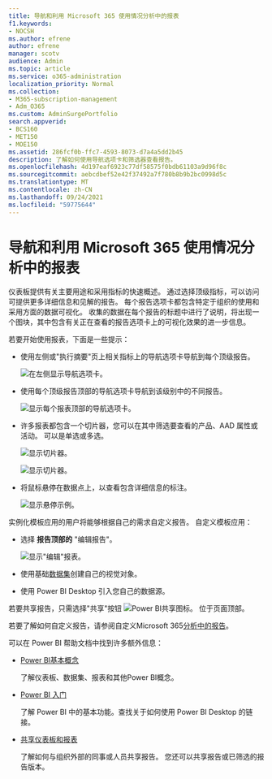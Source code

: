 ```yaml
---
title: 导航和利用 Microsoft 365 使用情况分析中的报表
f1.keywords:
- NOCSH
ms.author: efrene
author: efrene
manager: scotv
audience: Admin
ms.topic: article
ms.service: o365-administration
localization_priority: Normal
ms.collection:
- M365-subscription-management
- Adm_O365
ms.custom: AdminSurgePortfolio
search.appverid:
- BCS160
- MET150
- MOE150
ms.assetid: 286fcf0b-ffc7-4593-8073-d7a4a5dd2b45
description: 了解如何使用导航选项卡和筛选器查看报告。
ms.openlocfilehash: 4d197eaf6923c77df58575f0bdb61103a9d96f8c
ms.sourcegitcommit: aebcdbef52e42f37492a7f780b8b9b2bc0998d5c
ms.translationtype: MT
ms.contentlocale: zh-CN
ms.lasthandoff: 09/24/2021
ms.locfileid: "59775644"
---
```

# <a name="navigate-and-utilize-the-reports-in-microsoft-365-usage-analytics"></a>导航和利用 Microsoft 365 使用情况分析中的报表

仪表板提供有关主要用途和采用指标的快速概述。 通过选择顶级指标，可以访问可提供更多详细信息和见解的报告。 每个报告选项卡都包含特定于组织的使用和采用方面的数据可视化。 收集的数据在每个报告的标题中进行了说明，将出现一个图块，其中包含有关正在查看的报告选项卡上的可视化效果的进一步信息。

若要开始使用报表，下面是一些提示：

- 使用左侧或"执行摘要"页上相关指标上的导航选项卡导航到每个顶级报告。

    ![在左侧显示导航选项卡。](../../media/navigate-usage-analytics1.png)

- 使用每个顶级报告顶部的导航选项卡导航到该级别中的不同报告。

    ![显示每个报表顶部的导航选项卡。](../../media/navigate-usage-analytics2.png)

- 许多报表都包含一个切片器，您可以在其中筛选要查看的产品、AAD 属性或活动。 可以是单选或多选。

    ![显示切片器。](../../media/navigate-usage-analytics3.png)

    ![显示切片器。](../../media/navigate-usage-analytics4.png)


- 将鼠标悬停在数据点上，以查看包含详细信息的标注。

    ![显示悬停示例。](../../media/navigate-usage-analytics6.png)

实例化模板应用的用户将能够根据自己的需求自定义报告。 自定义模板应用：

- 选择 **报告顶部的** "编辑报告"。

    ![显示"编辑"报表。](../../media/navigate-usage-analytics7.png)


- 使用基础[数据集](usage-analytics-data-model.md)创建自己的视觉对象。

- 使用 Power BI Desktop 引入您自己的数据源。

若要共享报告，只需选择"共享"按钮 ![Power BI共享图标。](../../media/dbb0569d-2013-4f9d-ab9d-d01b09631b92.png) 位于页面顶部。

若要了解如何自定义报告，请参阅自定义Microsoft 365[分析中的报告](customize-reports.md)。

可以在 Power BI 帮助文档中找到许多额外信息：

- [Power BI基本概念](/power-bi/service-basic-concepts)

    了解仪表板、数据集、报表和其他Power BI概念。

- [Power BI 入门](/power-bi/service-get-started?wt.mc_id=O365_Reports_PBI_contentpack)

    了解 Power BI 中的基本功能。查找关于如何使用 Power BI Desktop 的链接。

- [共享仪表板和报表](/power-bi/service-share-dashboards)

    了解如何与组织外部的同事或人员共享报告。 您还可以共享报告或已筛选的报告版本。